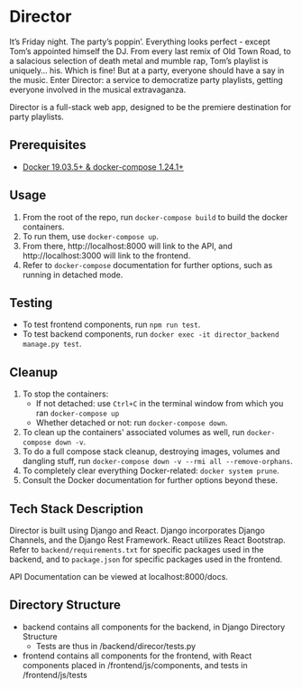 # Director
It’s Friday night. The party’s poppin’. Everything looks perfect - except Tom’s appointed himself the DJ. From every last remix of Old Town Road, to a salacious selection of death metal and mumble rap, Tom’s playlist is uniquely… his. Which is fine! But at a party, everyone should have a say in the music. Enter Director: a service to democratize party playlists, getting everyone involved in the musical extravaganza.

Director is a full-stack web app, designed to be the premiere destination for party playlists.

## Prerequisites

 - [Docker 19.03.5+ & docker-compose 1.24.1+](https://docs.docker.com/compose/install/)

## Usage

1.  From the root of the repo, run `docker-compose build` to build the docker containers.
2. To run them, use `docker-compose up`.
2. From there, http://localhost:8000 will link to the API, and http://localhost:3000 will link to the frontend.
4. Refer to `docker-compose` documentation for further options, such as running in detached mode.

## Testing

-  To test frontend components, run `npm run test`.
-  To test backend components, run `docker exec -it director_backend manage.py test`.

## Cleanup

1.  To stop the containers:
    - If not detached: use `Ctrl+C` in the terminal window from which you ran `docker-compose up`
    - Whether detached or not: run `docker-compose down`.
2. To clean up the containers' associated volumes as well, run `docker-compose down -v`.
3. To do a full compose stack cleanup, destroying images, volumes and dangling stuff, run `docker-compose down -v --rmi all --remove-orphans`.
4. To completely clear everything Docker-related: `docker system prune`.
5. Consult the Docker documentation for further options beyond these.

## Tech Stack Description

Director is built using Django and React. Django incorporates Django Channels, and the Django Rest Framework. React utilizes React Bootstrap. Refer to `backend/requirements.txt` for specific packages used in the backend, and to `package.json` for specific packages used in the frontend.

API Documentation can be viewed at localhost:8000/docs.

## Directory Structure
- backend contains all components for the backend, in Django Directory Structure
    - Tests are thus in /backend/direcor/tests.py
- frontend contains all components for the frontend, with React components placed in /frontend/js/components, and tests in /frontend/js/tests
